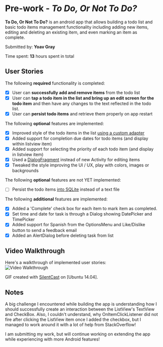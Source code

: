 # Pre-work - *To Do, Or Not To Do?*

**To Do, Or Not To Do?** is an android app that allows building a todo list and basic todo items management functionality including adding new items, 
editing and deleting an existing item, and even marking an item as complete.

Submitted by: **Yoav Gray**

Time spent: **13** hours spent in total

## User Stories

The following **required** functionality is completed:

* [x] User can **successfully add and remove items** from the todo list
* [x] User can **tap a todo item in the list and bring up an edit screen for the todo item** and then have any changes to the text reflected in the todo list.
* [x] User can **persist todo items** and retrieve them properly on app restart

The following **optional** features are implemented:

* [x] Improved style of the todo items in the list [using a custom adapter](http://guides.codepath.com/android/Using-an-ArrayAdapter-with-ListView)
* [x] Added support for completion due dates for todo items (and display within listview item)
* [x] Added support for selecting the priority of each todo item (and display in listview item)
* [x] Used a [DialogFragment](http://guides.codepath.com/android/Using-DialogFragment) instead of new Activity for editing items
* [x] Tweaked the style improving the UI / UX, play with colors, images or backgrounds

The following **optional** features are not YET implemented:

* [ ] Persist the todo items [into SQLite](http://guides.codepath.com/android/Persisting-Data-to-the-Device#sqlite) instead of a text file

The following **additional** features are implemented:

* [x] Added a 'Complete' check box for each item to mark item as completed.
* [x] Set time and date for task is through a Dialog showing DatePicker and TimePicker
* [x] Added support for Spanish from the OptionsMenu and Like/Dislike button to send a feedback email
* [x] Added an AlertDialog before deleting task from list

## Video Walkthrough 

Here's a walkthrough of implemented user stories:<br>
<img src="http://i.imgur.com/h8KISOl.gif" title="Video Walkthrough" alt="Video Walkthrough"/>

GIF created with [<a href="https://github.com/colinkeenan/silentcast">SilentCast</a>](https://github.com/colinkeenan/silentcast) on [Ubuntu 14.04].

## Notes

A big challenge I encountered while building the app is understanding how I should successfully create
an interaction between the ListView's TextView and CheckBox. Also, I couldn't understand, why OnItemClickListener
did not fire after clicking the ListView item once I added the checkbox, but I managed to work around it with a lot
of help from StackOverflow!

I am submitting my work, but will continue working on extending the app while experiencing with more Android features!
